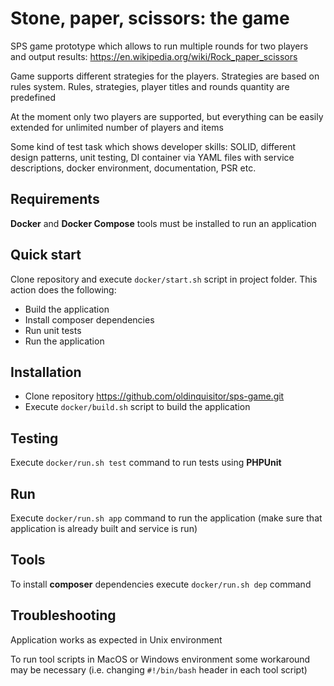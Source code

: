 # Stone, paper, scissors: the game
SPS game prototype which allows to run multiple rounds for two players and output results: https://en.wikipedia.org/wiki/Rock_paper_scissors

Game supports different strategies for the players. Strategies are based on rules system. Rules, strategies, player titles and rounds quantity are predefined

At the moment only two players are supported, but everything can be easily extended for unlimited number of players and items

Some kind of test task which shows developer skills: SOLID, different design patterns, unit testing, DI container via YAML files with service descriptions, docker environment, documentation, PSR etc.

## Requirements
**Docker** and **Docker Compose** tools must be installed to run an application

## Quick start
Clone repository and execute `docker/start.sh` script in project folder. This action does the following:
* Build the application
* Install composer dependencies
* Run unit tests
* Run the application

## Installation
* Clone repository https://github.com/oldinquisitor/sps-game.git
* Execute `docker/build.sh` script to build the application

## Testing
Execute `docker/run.sh test` command to run tests using **PHPUnit**

## Run
Execute `docker/run.sh app` command to run the application (make sure that application is already built and service is run)

## Tools
To install **composer** dependencies execute `docker/run.sh dep` command

## Troubleshooting
Application works as expected in Unix environment
 
To run tool scripts in MacOS or Windows environment some workaround may be necessary (i.e. changing `#!/bin/bash` header in each tool script)
